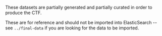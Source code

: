These datasets are partially generated and partially curated in order to produce the CTF.

These are for reference and should not be imported into ElasticSearch -- see `../final-data` if you are looking for the data to be imported.
